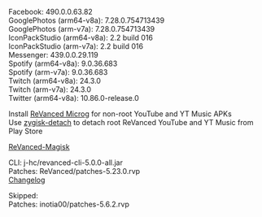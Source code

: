 Facebook: 490.0.0.63.82  
GooglePhotos (arm64-v8a): 7.28.0.754713439  
GooglePhotos (arm-v7a): 7.28.0.754713439  
IconPackStudio (arm64-v8a): 2.2 build 016  
IconPackStudio (arm-v7a): 2.2 build 016  
Messenger: 439.0.0.29.119  
Spotify (arm64-v8a): 9.0.36.683  
Spotify (arm-v7a): 9.0.36.683  
Twitch (arm64-v8a): 24.3.0  
Twitch (arm-v7a): 24.3.0  
Twitter (arm64-v8a): 10.86.0-release.0  

Install [ReVanced Microg](https://github.com/ReVanced/GmsCore/releases) for non-root YouTube and YT Music APKs  
Use [zygisk-detach](https://github.com/j-hc/zygisk-detach) to detach root ReVanced YouTube and YT Music from Play Store  

[ReVanced-Magisk](https://github.com/kingsmanvn1x32/ReVanced-Magisk)
  
CLI: j-hc/revanced-cli-5.0.0-all.jar  
Patches: ReVanced/patches-5.23.0.rvp  
[Changelog](https://github.com/ReVanced/revanced-patches/releases/tag/v5.23.0)  

Skipped:  
Patches: inotia00/patches-5.6.2.rvp        

